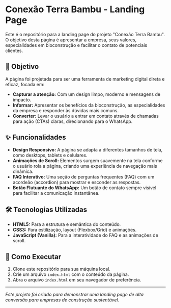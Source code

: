 # Conexão Terra Bambu - Landing Page

Este é o repositório para a landing page do projeto "Conexão Terra Bambu". O objetivo desta página é apresentar a empresa, seus valores, especialidades em bioconstrução e facilitar o contato de potenciais clientes.

## 🎯 Objetivo

A página foi projetada para ser uma ferramenta de marketing digital direta e eficaz, focada em:

-   **Capturar a atenção:** Com um design limpo, moderno e mensagens de impacto.
-   **Informar:** Apresentar os benefícios da bioconstrução, as especialidades da empresa e responder às dúvidas mais comuns.
-   **Converter:** Levar o usuário a entrar em contato através de chamadas para ação (CTAs) claras, direcionando para o WhatsApp.

## ✨ Funcionalidades

-   **Design Responsivo:** A página se adapta a diferentes tamanhos de tela, como desktops, tablets e celulares.
-   **Animações de Scroll:** Elementos surgem suavemente na tela conforme o usuário rola a página, criando uma experiência de navegação mais dinâmica.
-   **FAQ Interativo:** Uma seção de perguntas frequentes (FAQ) com um acordeão (accordion) para mostrar e esconder as respostas.
-   **Botão Flutuante do WhatsApp:** Um botão de contato sempre visível para facilitar a comunicação instantânea.

## 🛠️ Tecnologias Utilizadas

-   **HTML5:** Para a estrutura e semântica do conteúdo.
-   **CSS3:** Para estilização, layout (Flexbox/Grid) e animações.
-   **JavaScript (Vanilla):** Para a interatividade do FAQ e as animações de scroll.

## 🚀 Como Executar

1.  Clone este repositório para sua máquina local.
2.  Crie um arquivo `index.html` com o conteúdo da página.
3.  Abra o arquivo `index.html` em seu navegador de preferência.

---

_Este projeto foi criado para demonstrar uma landing page de alta conversão para empresas de construção sustentável._